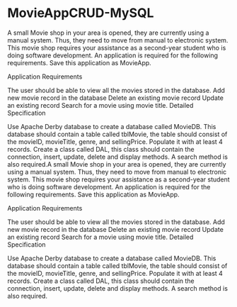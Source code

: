 # MovieAppCRUD-MySQL
A small Movie shop in your area is opened, they are currently using a manual system. Thus, they need to move from manual to electronic system. This movie shop requires your assistance as a second-year student who is doing software development. An application is required for the following requirements. Save this application as MovieApp.

Application Requirements

The user should be able to view all the movies stored in the database.
Add new movie record in the database
Delete an existing movie record
Update an existing record
Search for a movie using movie title.
Detailed Specification

Use Apache Derby database to create a database called MovieDB. This database should contain a table called tblMovie, the table should consist of the movieID, movieTitle, genre, and sellingPrice. Populate it with at least 4 records.
Create a class called DAL, this class should contain the connection, insert, update, delete and display methods.
A search method is also required.A small Movie shop in your area is opened, they are currently using a manual system. Thus, they need to move from manual to electronic system. This movie shop requires your assistance as a second-year student who is doing software development. An application is required for the following requirements. Save this application as MovieApp.

Application Requirements

The user should be able to view all the movies stored in the database.
Add new movie record in the database
Delete an existing movie record
Update an existing record
Search for a movie using movie title.
Detailed Specification

Use Apache Derby database to create a database called MovieDB. This database should contain a table called tblMovie, the table should consist of the movieID, movieTitle, genre, and sellingPrice. Populate it with at least 4 records.
Create a class called DAL, this class should contain the connection, insert, update, delete and display methods.
A search method is also required.

